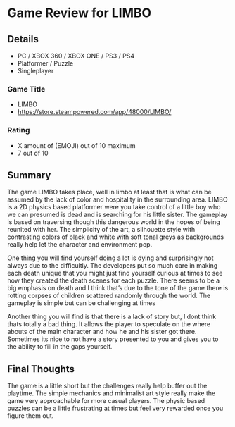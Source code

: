 # Game Review for LIMBO

## Details

- PC / XBOX 360 / XBOX ONE / PS3 / PS4 
- Platformer / Puzzle
- Singleplayer

### Game Title
- LIMBO
- https://store.steampowered.com/app/48000/LIMBO/

### Rating
- X amount of (EMOJI) out of 10 maximum
- 7 out of 10

## Summary
The game LIMBO takes place, well in limbo at least that is what can be assumed by the lack of color and hospitality in the surrounding area. LIMBO is a 2D physics based platformer were you take control of a little boy who we can presumed is dead and is searching for his little sister. The gameplay is based on traversing though this dangerous world in the hopes of being reunited with her. The simplicity of the art, a silhouette style with contrasting colors of black and white with soft tonal greys as backgrounds really help let the character and environment pop. 

One thing you will find yourself doing a lot is dying and surprisingly not always due to the difficultly. The developers put so much care in making each death unique that you might just find yourself curious at times to see how they created the death scenes for each puzzle. There seems to be a big emphasis on death and I think that’s due to the tone of the game there is rotting corpses of children scattered randomly through the world. The gameplay is simple but can be challenging at times  

Another thing you will find is that there is a lack of story but, I dont think thats totally a bad thing. It allows the player to speculate on the where abouts of the main character and how he and his sister got there. Sometimes its nice to not have a story presented to you and gives you to the ability to fill in the gaps yourself.

## Final Thoughts
The game is a little short but the challenges really help buffer out the playtime. The simple mechanics and minimalist art style really make the game very approachable for more casual players. The physic based puzzles can be a little frustrating at times but feel very rewarded once you figure them out.
